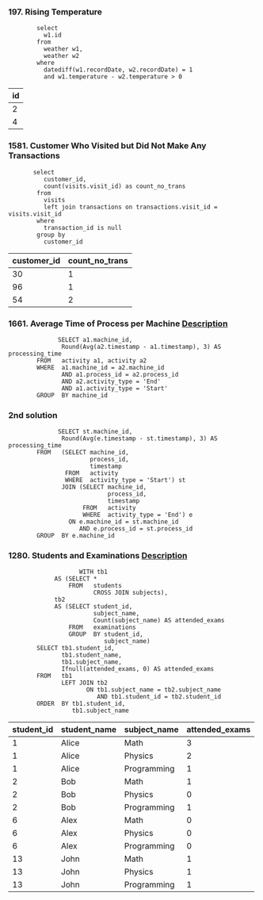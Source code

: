 ### 197. Rising Temperature

            select 
              w1.id 
            from 
              weather w1, 
              weather w2 
            where 
              datediff(w1.recordDate, w2.recordDate) = 1 
              and w1.temperature - w2.temperature > 0
| id |
| -- |
| 2  |
| 4  |
### 1581. Customer Who Visited but Did Not Make Any Transactions 
           
           select 
              customer_id, 
              count(visits.visit_id) as count_no_trans 
            from 
              visits 
              left join transactions on transactions.visit_id = visits.visit_id 
            where 
              transaction_id is null 
            group by 
              customer_id

| customer_id | count_no_trans |
| ----------- | -------------- |
| 30          | 1              |
| 96          | 1              |
| 54          | 2              |

### 1661. Average Time of Process per Machine  [Description](https://leetcode.com/problems/average-time-of-process-per-machine/description/?envType=study-plan-v2&envId=top-sql-50)
      
                  SELECT a1.machine_id,
                   Round(Avg(a2.timestamp - a1.timestamp), 3) AS processing_time
            FROM   activity a1, activity a2
            WHERE  a1.machine_id = a2.machine_id
                   AND a1.process_id = a2.process_id
                   AND a2.activity_type = 'End'
                   AND a1.activity_type = 'Start'
            GROUP  BY machine_id
 ### 2nd solution
                  SELECT st.machine_id,
                   Round(Avg(e.timestamp - st.timestamp), 3) AS processing_time
            FROM   (SELECT machine_id,
                           process_id,
                           timestamp
                    FROM   activity
                    WHERE  activity_type = 'Start') st
                   JOIN (SELECT machine_id,
                                process_id,
                                timestamp
                         FROM   activity
                         WHERE  activity_type = 'End') e
                     ON e.machine_id = st.machine_id
                        AND e.process_id = st.process_id
            GROUP  BY e.machine_id 

### 1280. Students and Examinations [Description](https://leetcode.com/problems/students-and-examinations/?envType=study-plan-v2&envId=top-sql-50)
            
                        WITH tb1
                 AS (SELECT *
                     FROM   students
                            CROSS JOIN subjects),
                 tb2
                 AS (SELECT student_id,
                            subject_name,
                            Count(subject_name) AS attended_exams
                     FROM   examinations
                     GROUP  BY student_id,
                               subject_name)
            SELECT tb1.student_id,
                   tb1.student_name,
                   tb1.subject_name,
                   Ifnull(attended_exams, 0) AS attended_exams
            FROM   tb1
                   LEFT JOIN tb2
                          ON tb1.subject_name = tb2.subject_name
                             AND tb1.student_id = tb2.student_id
            ORDER  BY tb1.student_id,
                      tb1.subject_name 
            
| student_id | student_name | subject_name | attended_exams |
| ---------- | ------------ | ------------ | -------------- |
| 1          | Alice        | Math         | 3              |
| 1          | Alice        | Physics      | 2              |
| 1          | Alice        | Programming  | 1              |
| 2          | Bob          | Math         | 1              |
| 2          | Bob          | Physics      | 0              |
| 2          | Bob          | Programming  | 1              |
| 6          | Alex         | Math         | 0              |
| 6          | Alex         | Physics      | 0              |
| 6          | Alex         | Programming  | 0              |
| 13         | John         | Math         | 1              |
| 13         | John         | Physics      | 1              |
| 13         | John         | Programming  | 1              |
